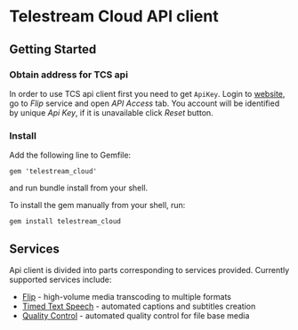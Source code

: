 # Telestream Cloud API client

## Getting Started
### Obtain address for TCS api
In order to use TCS api client first you need to get `ApiKey`. Login to [website](https://cloud.telestream.net/console), go to *Flip* service and open *API Access* tab.
You account will be identified by unique *Api Key*, if it is unavailable click *Reset* button.

### Install

Add the following line to Gemfile:

```
gem 'telestream_cloud'
```

and run bundle install from your shell.

To install the gem manually from your shell, run:

```
gem install telestream_cloud
```

## Services
Api client is divided into parts corresponding to services provided. Currently supported services include:
- [Flip](flip/README.md) - high-volume media transcoding to multiple formats
- [Timed Text Speech](tts/README.md) - automated captions and subtitles creation
- [Quality Control](qc/README.md) - automated quality control for file base media
